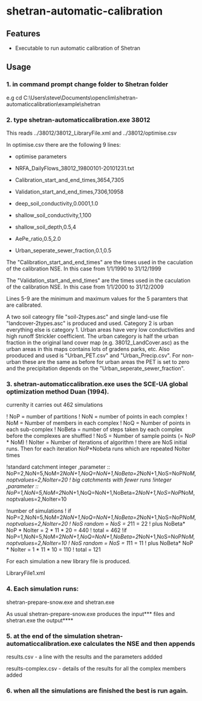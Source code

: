 # shetran-automatic-calibration

## Features
- Executable to run automatic calibration of Shetran

## Usage
### 1.  in command prompt change folder to Shetran folder 

e.g cd C:\Users\steve\Documents\openclim\shetran-automaticcalibration\example\shetran

### 2. type shetran-automaticcalibration.exe 38012

This reads ../38012/38012_LibraryFile.xml and ../38012/optimise.csv

In optimise.csv there are the following 9 lines:

- optimise parameters

- NRFA_DailyFlows_38012_19800101-20101231.txt

- Calibration_start_and_end_times,3654,7305

- Validation_start_and_end_times,7306,10958

- deep_soil_conductivity,0.0001,1.0

- shallow_soil_conductivity,1,100

- shallow_soil_depth,0.5,4

- AePe_ratio,0.5,2.0

- Urban_seperate_sewer_fraction,0.1,0.5


The "Calibration_start_and_end_times" are the times used in the caculation of the calibration NSE. In this case from 1/1/1990 to 31/12/1999  

The "Validation_start_and_end_times" are the times used in the caculation of the calibration NSE. In this case from 1/1/2000 to 31/12/2009  


Lines 5-9 are the minimum and maximum values for the 5 paramters that are calibrated. 

A two soil cateogry file "soil-2types.asc" and single land-use file "landcover-2types.asc" is produced and used. Category 2 is urban everything else is category 1. Urban areas have very low conductivities and high runoff Strickler coefficient. The urban category is half the urban fraction in the original land cover map (e.g. 38012_LandCover.asc) as the urban areas in this maps contains lots of gradens parks, etc. Also prooduced and used is "Urban_PET.csv" and "Urban_Precip.csv". For non-urban these are the same as before for urban areas the PET is set to zero and the precipitation depends on the "Urban_seperate_sewer_fraction". 

### 3. shetran-automaticcalibration.exe uses the SCE-UA global optimization method Duan (1994).

currenlty it carries out 462 simulations

! NoP = number of partitions
! NoN = number of points in each complex
! NoM = Number of members in each complex
! NoQ = Number of points in each sub-complex
! NoBeta = number of steps taken by each complex before the complexes are shuffled
! NoS = Number of sample points (= NoP * NoM)
! NoIter = Number of iterations of algorithm
! there are NoS initial runs. Then for each iteration NoP*Nobeta runs which are repeated NoIter times

!standard catchment
integer ,parameter       :: NoP=2,NoN=5,NoM=2*NoN+1,NoQ=NoN+1,NoBeta=2*NoN+1,NoS=NoP*NoM,noptvalues=2,NoIter=20
! big catchments with fewer runs
!integer ,parameter       :: NoP=1,NoN=5,NoM=2*NoN+1,NoQ=NoN+1,NoBeta=2*NoN+1,NoS=NoP*NoM,noptvalues=2,NoIter=10

!number of simulations
! if NoP=2,NoN=5,NoM=2*NoN+1,NoQ=NoN+1,NoBeta=2*NoN+1,NoS=NoP*NoM,noptvalues=2,NoIter=20
! NoS random = NoS = 2*11 = 22
! plus NoBeta* NoP * NoIter = 2 * 11 * 20 = 440
! total  = 462
!if  NoP=1,NoN=5,NoM=2*NoN+1,NoQ=NoN+1,NoBeta=2*NoN+1,NoS=NoP*NoM,noptvalues=2,NoIter=10
! NoS random = NoS = 1*11 = 11
! plus NoBeta* NoP * NoIter = 1 * 11 * 10 = 110
! total  = 121


For each simulation a new library file is produced.

LibraryFile1.xml

### 4. Each simulation runs:
shetran-prepare-snow.exe
and
shetran.exe

As usual shetran-prepare-snow.exe produces the input*** files and shetran.exe the output****

### 5. at the end of the simulation shetran-automaticcalibration.exe calculates the NSE and then appends

results.csv  - a line with the results and the parameters addded

results-complex.csv - details of the results for all the complex members added

### 6. when all the simulations are finished the best is run again.
